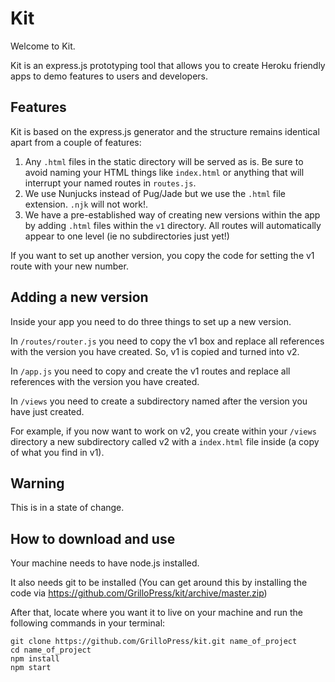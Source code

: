 # Kit

Welcome to Kit. 

Kit is an express.js prototyping tool that allows you to create Heroku friendly apps to demo features to users and developers.

## Features

Kit is based on the express.js generator and the structure remains identical apart from a couple of features:

1. Any ```.html``` files in the static directory will be served as is. Be sure to avoid naming your HTML things like ```index.html``` or anything that will interrupt your named routes in ```routes.js```.
2. We use Nunjucks instead of Pug/Jade but we use the ```.html``` file extension. ```.njk``` will not work!.
3. We have a pre-established way of creating new versions within the app by adding ```.html``` files within the ```v1``` directory. All routes will automatically appear to one level (ie no subdirectories just yet!)

If you want to set up another version, you copy the code for setting the v1 route with your new number.

## Adding a new version

Inside your app you need to do three things to set up a new version.

In ```/routes/router.js``` you need to copy the v1 box and replace all references with the version you have created. So, v1 is copied and turned into v2.

In ```/app.js``` you need to copy and create the v1 routes and replace all references with the version you have created.

In ```/views``` you need to create a subdirectory named after the version you have just created.

For example, if you now want to work on v2, you create within your ```/views``` directory a new subdirectory called v2 with a ```index.html``` file inside (a copy of what you find in v1).

## Warning

This is in a state of change. 

## How to download and use

Your machine needs to have node.js installed. 

It also needs git to be installed (You can get around this by installing the code via https://github.com/GrilloPress/kit/archive/master.zip)

After that, locate where you want it to live on your machine and run the following commands in your terminal:

```
git clone https://github.com/GrilloPress/kit.git name_of_project
cd name_of_project
npm install
npm start
```